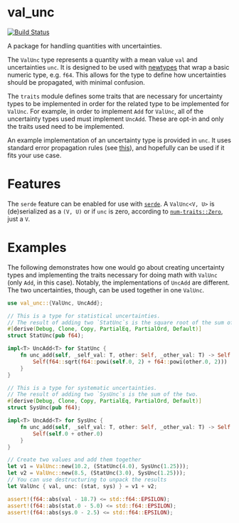 # val\_unc

[![Build Status](https://travis-ci.org/j-browne/val_unc.svg?branch=master)](https://travis-ci.org/j-browne/val_unc)

A package for handling quantities with uncertainties.

The `ValUnc` type represents a quantity with a mean value `val` and
uncertainties `unc`. It is designed to be used with [newtypes] that wrap a
basic numeric type, e.g. `f64`. This allows for the type to define how
uncertainties should be propagated, with minimal confusion.

[newtypes]: https://doc.rust-lang.org/1.0.0/style/features/types/newtype.html

The `traits` module defines some traits that are necessary for
uncertainty types to be implemented in order for the related type to be
implemented for `ValUnc`. For example, in order to implement `Add` for
`ValUnc`, all of the uncertainty types used must implement `UncAdd`.
These are opt-in and only the traits used need to be implemented.

An example implementation of an uncertainty type is provided in `unc`. It
uses standard error propagation rules (see [this][uncertainty]), and
hopefully can be used if it fits your use case.

[uncertainty]: https://en.wikipedia.org/wiki/Propagation_of_uncertainty

# Features

The `serde` feature can be enabled for use with [`serde`]. A `ValUnc<V, U>`
is (de)serialized as a `(V, U)` or if `unc` is zero, according to
[`num-traits::Zero`], just a `V`.

[`serde`]: https://serde.rs
[`num-traits::Zero`]: https://docs.rs/num-traits/*/num_traits/identities/trait.Zero.html

# Examples

The following demonstrates how one would go about creating uncertainty
types and implementing the traits necessary for doing math with `ValUnc`
(only `Add`, in this case). Notably, the implementations of `UncAdd` are
different. The two uncertainties, though, can be used together in one
`ValUnc`.

```rust
use val_unc::{ValUnc, UncAdd};

// This is a type for statistical uncertainties.
// The result of adding two `StatUnc`s is the square root of the sum of the squares.
#[derive(Debug, Clone, Copy, PartialEq, PartialOrd, Default)]
struct StatUnc(pub f64);

impl<T> UncAdd<T> for StatUnc {
    fn unc_add(self, _self_val: T, other: Self, _other_val: T) -> Self {
        Self(f64::sqrt(f64::powi(self.0, 2) + f64::powi(other.0, 2)))
    }
}

// This is a type for systematic uncertainties.
// The result of adding two `SysUnc`s is the sum of the two.
#[derive(Debug, Clone, Copy, PartialEq, PartialOrd, Default)]
struct SysUnc(pub f64);

impl<T> UncAdd<T> for SysUnc {
    fn unc_add(self, _self_val: T, other: Self, _other_val: T) -> Self {
        Self(self.0 + other.0)
    }
}

// Create two values and add them together
let v1 = ValUnc::new(10.2, (StatUnc(4.0), SysUnc(1.25)));
let v2 = ValUnc::new(8.5, (StatUnc(3.0), SysUnc(1.25)));
// You can use destructuring to unpack the results
let ValUnc { val, unc: (stat, sys) } = v1 + v2;

assert!(f64::abs(val - 18.7) <= std::f64::EPSILON);
assert!(f64::abs(stat.0 - 5.0) <= std::f64::EPSILON);
assert!(f64::abs(sys.0 - 2.5) <= std::f64::EPSILON);
```
